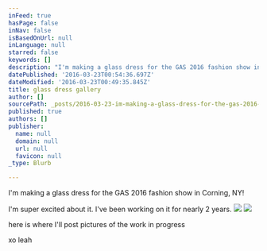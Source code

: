 ```yaml
---
inFeed: true
hasPage: false
inNav: false
isBasedOnUrl: null
inLanguage: null
starred: false
keywords: []
description: "I'm making a glass dress for the GAS 2016 fashion show in Corning, NY!"
datePublished: '2016-03-23T00:54:36.697Z'
dateModified: '2016-03-23T00:49:35.845Z'
title: glass dress gallery
author: []
sourcePath: _posts/2016-03-23-im-making-a-glass-dress-for-the-gas-2016-fashion-show-in-co.md
published: true
authors: []
publisher:
  name: null
  domain: null
  url: null
  favicon: null
_type: Blurb

---
```

I'm making a glass dress for the GAS 2016 fashion show in Corning, NY!

I'm super excited about it.  I've been working on it for nearly 2 years.
![](https://s3-us-west-2.amazonaws.com/the-grid-img/p/4fa6812f51231b70a2f886a92ce7db35756e2b6b.jpg)
![](https://the-grid-user-content.s3-us-west-2.amazonaws.com/c61a2c4b-cd4e-43cd-96a1-01be6dffb64b.jpg)

here is where I'll post pictures of the work in progress

xo leah
